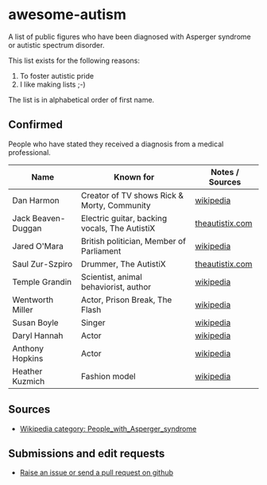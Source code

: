 # awesome-autism

A list of public figures who have been diagnosed with Asperger syndrome or autistic spectrum disorder.

This list exists for the following reasons:

1. To foster autistic pride
2. I like making lists ;-)

The list is in alphabetical order of first name.

## Confirmed

People who have stated they received a diagnosis from a medical professional.

| Name               | Known for                             | Notes / Sources                                                     |
| ------------------ | ------------------------------------- | ------------------------------------------------------------------- |
| Dan Harmon         | Creator of TV shows Rick & Morty, Community    | [wikipedia](https://en.wikipedia.org/wiki/Dan_Harmon)       |
| Jack Beaven-Duggan | Electric guitar, backing vocals, The AutistiX | [theautistix.com](https://www.theautistix.com/)         |
| Jared O'Mara       | British politician, Member of Parliament | [wikipedia](https://en.wikipedia.org/wiki/Jared_O%27Mara) |
| Saul Zur-Szpiro    | Drummer, The AutistiX                 | [theautistix.com](https://www.theautistix.com/)                   |
| Temple Grandin     | Scientist, animal behaviorist, author | [wikipedia](https://en.wikipedia.org/wiki/Temple_Grandin)   |
| Wentworth Miller   | Actor, Prison Break, The Flash        | [wikipedia](https://en.wikipedia.org/wiki/Wentworth_Miller) |
| Susan Boyle        | Singer                                | [wikipedia](https://en.wikipedia.org/wiki/Susan_Boyle) |
| Daryl Hannah       | Actor                                 | [wikipedia](https://en.wikipedia.org/wiki/Daryl_Hannah) |
| Anthony Hopkins    | Actor                                 | [wikipedia](https://en.wikipedia.org/wiki/Anthony_Hopkins) |
| Heather Kuzmich    | Fashion model                         | [wikipedia](https://en.wikipedia.org/wiki/Heather_Kuzmich) |

## Sources

- [Wikipedia category: People_with_Asperger_syndrome](https://en.wikipedia.org/wiki/Category:People_with_Asperger_syndrome)

## Submissions and edit requests

- [Raise an issue or send a pull request on github](https://github.com/all-the-data/awesome-autism)
